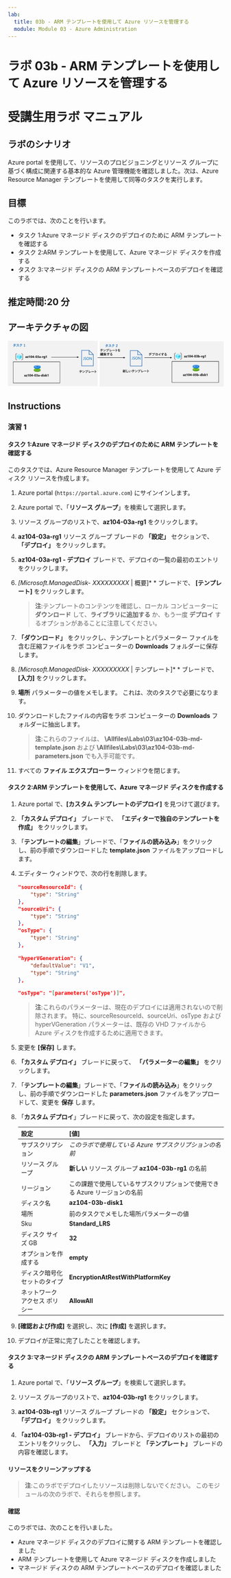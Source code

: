 ```yaml
---
lab:
  title: 03b - ARM テンプレートを使用して Azure リソースを管理する
  module: Module 03 - Azure Administration
---
```


# <a name="lab-03b---manage-azure-resources-by-using-arm-templates"></a>ラボ 03b - ARM テンプレートを使用して Azure リソースを管理する
# <a name="student-lab-manual"></a>受講生用ラボ マニュアル

## <a name="lab-scenario"></a>ラボのシナリオ
Azure portal を使用して、リソースのプロビジョニングとリソース グループに基づく構成に関連する基本的な Azure 管理機能を確認しました。次は、Azure Resource Manager テンプレートを使用して同等のタスクを実行します。

## <a name="objectives"></a>目標

このラボでは、次のことを行います。

+ タスク 1:Azure マネージド ディスクのデプロイのために ARM テンプレートを確認する
+ タスク 2:ARM テンプレートを使用して、Azure マネージド ディスクを作成する
+ タスク 3:マネージド ディスクの ARM テンプレートベースのデプロイを確認する

## <a name="estimated-timing-20-minutes"></a>推定時間:20 分

## <a name="architecture-diagram"></a>アーキテクチャの図

![image](../media/lab03b.png)

## <a name="instructions"></a>Instructions

### <a name="exercise-1"></a>演習 1

#### <a name="task-1-review-an-arm-template-for-deployment-of-an-azure-managed-disk"></a>タスク 1:Azure マネージド ディスクのデプロイのために ARM テンプレートを確認する

このタスクでは、Azure Resource Manager テンプレートを使用して Azure ディスク リソースを作成します。

1. Azure portal (```https://portal.azure.com```) にサインインします。

1. Azure portal で、「**リソース グループ**」を検索して選択します。 

1. リソース グループのリストで、**az104-03a-rg1** をクリックします。

1. **az104-03a-rg1** リソース グループ ブレードの **「設定」** セクションで、 **「デプロイ」** をクリックします。

1. **az104-03a-rg1 - デプロイ** ブレードで、デプロイの一覧の最初のエントリをクリックします。

1. **[Microsoft.ManagedDisk-* XXXXXXXXX* \| 概要]* * ブレードで、 **[テンプレート]** をクリックします。

    >**注**:テンプレートのコンテンツを確認し、ローカル コンピューターに **ダウンロード** して、**ライブラリに追加する** か、もう一度 **デプロイ** するオプションがあることに注意してください。

1. **「ダウンロード」** をクリックし、テンプレートとパラメーター ファイルを含む圧縮ファイルをラボ コンピューターの **Downloads** フォルダーに保存します。

1. **[Microsoft.ManagedDisk-* XXXXXXXXX* \| テンプレート]* * ブレードで、 **[入力]** をクリックします。

1. **場所** パラメーターの値をメモします。 これは、次のタスクで必要になります。

1. ダウンロードしたファイルの内容をラボ コンピューターの **Downloads** フォルダーに抽出します。

    >**注**:これらのファイルは、 **\\Allfiles\\Labs\\03\\az104-03b-md-template.json** および **\\Allfiles\\Labs\\03\\az104-03b-md-parameters.json** でも入手可能です。
    
1. すべての **ファイル エクスプローラー** ウィンドウを閉じます。

#### <a name="task-2-create-an-azure-managed-disk-by-using-an-arm-template"></a>タスク 2:ARM テンプレートを使用して、Azure マネージド ディスクを作成する

1. Azure portal で、**[カスタム テンプレートのデプロイ]** を見つけて選びます。

1. **「カスタム デプロイ」** ブレードで、 **「エディターで独自のテンプレートを作成」** をクリックします。

1. 「**テンプレートの編集**」ブレードで、「**ファイルの読み込み**」をクリックし、前の手順でダウンロードした **template.json** ファイルをアップロードします。

1. エディター ウィンドウで、次の行を削除します。

   ```json
   "sourceResourceId": {
       "type": "String"
   },
   "sourceUri": {
       "type": "String"
   },
   "osType": {
       "type": "String"
   },
   ```

   ```json
   "hyperVGeneration": {
       "defaultValue": "V1",
       "type": "String"
   },      
   ```

   ```json
   "osType": "[parameters('osType')]",
   ```

    >**注**:これらのパラメーターは、現在のデプロイには適用されないので削除されます。 特に、sourceResourceId、sourceUri、osType および hyperVGeneration パラメーターは、既存の VHD ファイルから Azure ディスクを作成するために適用できます。

1. 変更を **[保存]** します。

1. **「カスタム デプロイ」** ブレードに戻って、 **「パラメーターの編集」** をクリックします。 

1. 「**テンプレートの編集**」ブレードで、「**ファイルの読み込み**」をクリックし、前の手順でダウンロードした **parameters.json** ファイルをアップロードして、変更を **保存** します。

1. 「**カスタム デプロイ**」ブレードに戻って、次の設定を指定します。

    | 設定 | [値] |
    | --- |--- |
    | サブスクリプション | *このラボで使用している Azure サブスクリプションの名前* |
    | リソース グループ | **新しい** リソース グループ **az104-03b-rg1** の名前 |
    | リージョン | この課題で使用しているサブスクリプションで使用できる Azure リージョンの名前 |
    | ディスク名 | **az104-03b-disk1** |
    | 場所 | 前のタスクでメモした場所パラメーターの値 |
    | Sku | **Standard_LRS** |
    | ディスク サイズ GB | **32** |
    | オプションを作成する | **empty** |
    | ディスク暗号化セットのタイプ | **EncryptionAtRestWithPlatformKey** |
    | ネットワーク アクセス ポリシー | **AllowAll** |

1. **[確認および作成]** を選択し、次に **[作成]** を選択します。

1. デプロイが正常に完了したことを確認します。

#### <a name="task-3-review-the-arm-template-based-deployment-of-the-managed-disk"></a>タスク 3:マネージド ディスクの ARM テンプレートベースのデプロイを確認する

1. Azure portal で、「**リソース グループ**」を検索して選択します。 

1. リソース グループのリストで、**az104-03b-rg1** をクリックします。

1. **az104-03b-rg1** リソース グループ ブレードの **「設定」** セクションで、 **「デプロイ」** をクリックします。

1. **「az104-03b-rg1 - デプロイ」** ブレードから、デプロイのリストの最初のエントリをクリックし、 **「入力」** ブレードと **「テンプレート」** ブレードの内容を確認します。

#### <a name="clean-up-resources"></a>リソースをクリーンアップする

   >**注**:このラボでデプロイしたリソースは削除しないでください。 このモジュールの次のラボで、それらを参照します。

#### <a name="review"></a>確認

このラボでは、次のことを行いました。

- Azure マネージド ディスクのデプロイに関する ARM テンプレートを確認しました
- ARM テンプレートを使用して Azure マネージド ディスクを作成しました
- マネージド ディスクの ARM テンプレートベースのデプロイを確認しました
